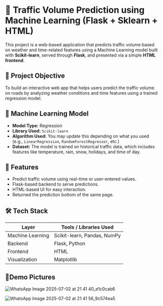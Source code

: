 # 🚦 Traffic Volume Prediction using Machine Learning (Flask + Sklearn + HTML)

This project is a web-based application that predicts traffic volume based on weather and time-related features using a Machine Learning model built with **Scikit-learn**, served through **Flask**, and presented via a simple **HTML frontend**.

## 📌 Project Objective

To build an interactive web app that helps users predict the traffic volume on roads by analyzing weather conditions and time features using a trained regression model.

## 🧠 Machine Learning Model

- **Model Type:** Regression
- **Library Used:** `Scikit-learn`
- **Algorithm Used:** You may update this depending on what you used (e.g., `LinearRegression`, `RandomForestRegressor`, etc.)
- **Dataset:** The model is trained on historical traffic data, which includes features like temperature, rain, snow, holidays, and time of day.

## 🚀 Features

- Predict traffic volume using real-time or user-entered values.
- Flask-based backend to serve predictions.
- HTML-based UI for easy interaction.
- Returned the prediction bottom of the same page.

## 🛠️ Tech Stack

| Layer          | Tools / Libraries Used         |
|----------------|-------------------------------|
| Machine Learning | Scikit-learn, Pandas, NumPy    |
| Backend        | Flask, Python                  |
| Frontend       | HTML       |
| Visualization  | Matplotlib                     |

## 📸Demo Pictures ##

![WhatsApp Image 2025-07-02 at 21 41 40_e1c0cab6](https://github.com/user-attachments/assets/155e1d19-fc8c-4dd9-adc5-f6111500033d)

![WhatsApp Image 2025-07-02 at 21 41 56_9c574ea5](https://github.com/user-attachments/assets/9962c21e-b8da-4717-9f99-2587c2136c7e)
